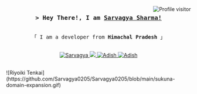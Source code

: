 <!--
<h2 align="center">
  Welcome to Al Siam World!
  <img src="https://media.giphy.com/media/hvRJCLFzcasrR4ia7z/giphy.gif" width="28">
</h2>
-->  
 
<!--
<p align="center">
  <a href="https://github.com/alsiam"><img src="https://readme-typing-svg.herokuapp.com/?lines=Self%20Taught%20Programmer;Front%20End%20Developer;1.5%2B%20years%20of%20coding%20experience;Always%20learning%20new%20things&center=true&width=380&height=45"></a>
</p>

 -->

<a href="https://komarev.com/ghpvc/?username=adishgarg">
  <img align="right" src="https://komarev.com/ghpvc/?username=adishgarg&label=Visitors&color=0e75b6&style=flat" alt="Profile visitor" />
</a>



<!-- Intro  -->
<h3 align="center">
        <samp>&gt; Hey There!, I am
                <b><a target="_blank" href="">Sarvagya Sharma!</a></b>
        </samp>
</h3>


<p align="center"> 
  <samp>
    <br>
    「 I am a  developer from <b>Himachal Pradesh</b> 」
    <br>
    <br>
  </samp>
</p>

<p align="center">
 <a href="(https://www.linkedin.com/in/sarvagya-sharma-27565527b/)" target="_blank">
  <img src="https://img.shields.io/badge/LinkedIn-0077B5?style=for-the-badge&logo=linkedin&logoColor=white" alt="Sarvagya"/>
 </a>
 <a href="https://twitter.com/sarvagyash64281" target="_blank">
  <img src="https://img.shields.io/badge/Twitter-1DA1F2?style=for-the-badge&logo=twitter&logoColor=white" />
 </a>
 <a href="(https://www.instagram.com/_menta_lly__retar_ed/)" target="_blank">
  <img src="https://img.shields.io/badge/Instagram-fe4164?style=for-the-badge&logo=instagram&logoColor=white" alt="Adish" />
 </a> 
 <a href="#" target="_blank">
  <img src="https://img.shields.io/badge/Facebook-20BEFF?&style=for-the-badge&logo=facebook&logoColor=white" alt="Adish"  />
  </a> 
</p>
<br />
![Riyoiki Tenkai](https://github.com/Sarvagya0205/Sarvagya0205/blob/main/sukuna-domain-expansion.gif)

<!-- About Section -->
<!--  # About me
 
<p>
 <img align="right" width="350" src="/assets/programmer.gif" alt="Coding gif" />
  
 ✌️ &emsp; Passionate about Programming <br/><br/>
 ❤️ &emsp; Turning Ideas into lines of code <br/><br/>
 📧 &emsp; Reach me anytime:sarv5002@gmail.com<br/><br/>
 💬 &emsp; Ask me about anything [here](https://github.com/adishgarg)

</p>

<br/>
<br/>
<br/>

## Use To Code

![Javascript](https://img.shields.io/badge/Javascript-F0DB4F?style=for-the-badge&labelColor=black&logo=javascript&logoColor=F0DB4F)
![HTML](https://img.shields.io/badge/HTML5-E34F26?style=for-the-badge&logo=html5&logoColor=white)
![CSS3](https://img.shields.io/badge/CSS3-1572B6?style=for-the-badge&logo=css3&logoColor=white)
![Bootstrap](https://img.shields.io/badge/Bootstrap-563D7C?style=for-the-badge&logo=bootstrap&logoColor=white)
![Git](https://img.shields.io/badge/Git-F05032?style=for-the-badge&logo=git&logoColor=white)
![ChatGPT](https://img.shields.io/badge/chatGPT-74aa9c?style=for-the-badge&logo=openai&logoColor=white)
![Python](https://img.shields.io/badge/python-3670A0?style=for-the-badge&logo=python&logoColor=ffdd54)
![Spotify](https://img.shields.io/badge/Spotify-1ED760?style=for-the-badge&logo=spotify&logoColor=white)
![C](https://img.shields.io/badge/c-%2300599C.svg?style=for-the-badge&logo=c&logoColor=white)
![Solidity](https://img.shields.io/badge/Solidity-%23363636.svg?style=for-the-badge&logo=solidity&logoColor=white)
![Linux](https://img.shields.io/badge/Linux-FCC624?style=for-the-badge&logo=linux&logoColor=black)
![Windows 11](https://img.shields.io/badge/Windows%2011-%230079d5.svg?style=for-the-badge&logo=Windows%2011&logoColor=white)

<br/>

<p align="left">
  <a href="https://github.com/adishgarg?tab=repositories" target="_blank"><img alt="All Repositories" title="All Repositories" src="https://img.shields.io/badge/-All%20Repos-2962FF?style=for-the-badge&logo=koding&logoColor=white"/></a>
</p>

<br/>
<hr/>
<br/>

<p align="center">
  <a href="(https://github.com/Sarvagya0205)">
    <img src="https://github-readme-streak-stats.herokuapp.com/?user=adishgarg&theme=radical&border=7F3FBF&background=0D1117" alt="Adi's GitHub streak"/>
  </a>
</p>

<p align="center">
  <a href="https://github.com/Sarvagya0205">
    <img src="https://github-profile-summary-cards.vercel.app/api/cards/profile-details?username=adishgarg&theme=radical" alt="Adish Garg's GitHub Contribution"/>

  </a>
</p>

<a> 
    <a href="https://github.com/Sarvagya0205"><img alt="Adish Garg's Github Stats" src="https://denvercoder1-github-readme-stats.vercel.app/api?username=Sarvagya0205&show_icons=true&count_private=true&theme=react&border_color=7F3FBF&bg_color=0D1117&title_color=F85D7F&icon_color=F8D866" height="192px" width="49.5%"/></a>
  <a href="https://github.com/Sarvagya0205"><img alt="Adish's Top Languages" src="https://denvercoder1-github-readme-stats.vercel.app/api/top-langs/?username=Sarvagya0205&langs_count=8&layout=compact&theme=react&border_color=7F3FBF&bg_color=0D1117&title_color=F85D7F&icon_color=F8D866" height="192px" width="49.5%"/></a>
  <br/>
</a>


![Sarvagya's Graph](https://github-readme-activity-graph.vercel.app/graph?username=Sarvagya0205&custom_title=Adish%20Garg's%20GitHub%20Activity%20Graph&bg_color=0D1117&color=7F3FBF&line=7F3FBF&point=7F3FBF&area_color=FFFFFF&title_color=FFFFFF&area=true) -->
